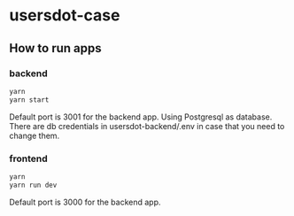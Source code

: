 # usersdot-case

## How to run apps

### backend
```bash
yarn 
yarn start
```
Default port is 3001 for the backend app.
Using Postgresql as database. There are db credentials in usersdot-backend/.env in case that you need to change them. 

### frontend
```bash
yarn 
yarn run dev
```
Default port is 3000 for the backend app.
